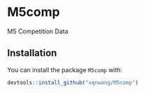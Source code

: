 # M5comp
M5 Competition Data

## Installation

You can install the package `M5comp` with:

```R
devtools::install_github("xqnwang/M5comp")
```



